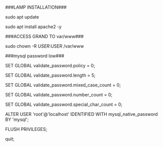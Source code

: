 ###LAMP INSTALLATION###

sudo apt update

sudo apt install apache2 -y

###ACCESS GRAND TO var/www###

sudo chown -R $USER:$USER /var/www


###mysql password low###

SET GLOBAL validate_password.policy = 0;

SET GLOBAL validate_password.length = 5;

SET GLOBAL validate_password.mixed_case_count = 0;

SET GLOBAL validate_password.number_count = 0;

SET GLOBAL validate_password.special_char_count = 0;

ALTER USER 'root'@'localhost' IDENTIFIED WITH mysql_native_password BY 'mysql';

FLUSH PRIVILEGES;

quit;

